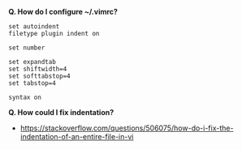 **Q. How do I configure ~/.vimrc?**

```
set autoindent
filetype plugin indent on

set number

set expandtab
set shiftwidth=4
set softtabstop=4
set tabstop=4
 
syntax on
```

**Q. How could I fix indentation?**
- https://stackoverflow.com/questions/506075/how-do-i-fix-the-indentation-of-an-entire-file-in-vi
